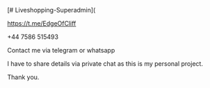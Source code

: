 [# Liveshopping-Superadmin](

https://t.me/EdgeOfCliff

+44 7586 515493

Contact me via telegram or whatsapp

I have to share details via private chat as this is my personal project.

Thank you.